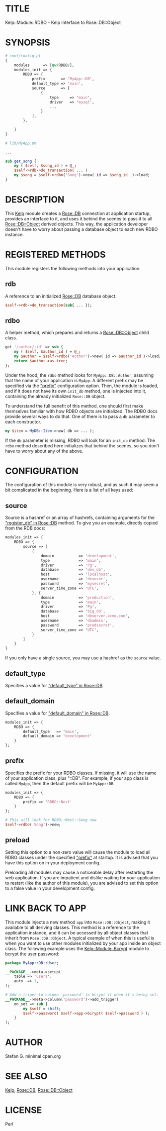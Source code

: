 # TITLE

Kelp::Module::RDBO - Kelp interface to Rose::DB::Object

# SYNOPSIS

```perl
# conf/config.pl
{
    modules      => [qw/RDBO/],
    modules_init => {
        RDBO => {
            prefix       => 'MyApp::DB',
            default_type => 'main',
            source       => [
                {
                    type     => 'main',
                    driver   => 'mysql',
                    ...
                }
            ],
        },

    }
}

# lib/MyApp.pm

...

sub get_song {
    my ( $self, $song_id ) = @_;
    $self->rdb->do_transaction( ... )
    my $song = $self->rdbo('Song')->new( id => $song_id  )->load;
}
```

# DESCRIPTION

This [Kelp](http://search.cpan.org/perldoc?Kelp) module creates a [Rose::DB](http://search.cpan.org/perldoc?Rose::DB) connection at application startup,
provides an interface to it, and uses it behind the scenes to pass it to all
[Rose::DB::Object](http://search.cpan.org/perldoc?Rose::DB::Object) derived objects. This way, the application developer
doesn't have to worry about passing a database object to each new RDBO instance.

# REGISTERED METHODS

This module registers the following methods into your application:

## rdb

A reference to an initialized [Rose::DB](http://search.cpan.org/perldoc?Rose::DB) database object.

```perl
$self->rdb->do_transaction(sub{ ... });
```

## rdbo

A helper method, which prepares and returns a [Rose::DB::Object](http://search.cpan.org/perldoc?Rose::DB::Object) child class.

```perl
get '/author/:id' => sub {
    my ( $self, $author_id ) = @_;
    my $author = $self->rdbo('Author')->new( id => $author_id )->load;
    return $author->as_tree;
};
```

Under the hood, the `rdbo` method looks for `MyApp::DB::Author`, assuming
that the name of your application is `MyApp`. A different prefix may be
specified via the ["prefix"](#prefix) configuration option. Then, the module is loaded,
and if it does not have its own `init_db` method, one is injected into it,
containing the already initialized `Rose::DB` object.

To understand the full benefit of this method, one should first make themselves
familiar with how RDBO objects are initialized. The RDBO docs provide several
ways to do that. One of them is to pass a `db` parameter to each constructor.

```perl
my $item = MyDB::Item->new( db => ... );
```

If the `db` parameter is missing, RDBO will look for an `init_db` method. The
`rdbo` method described here initializes that behind the scenes, so you don't
have to worry about any of the above.

# CONFIGURATION

The configuration of this module is very robust, and as such it may seem a bit
complicated in the beginning. Here is a list of all keys used:

## source

Source is a hashref or an array of hashrefs, containing arguments for the
["register\_db" in Rose::DB](http://search.cpan.org/perldoc?Rose::DB#register\_db) method. To give you an example, directly copied from
the RDB docs:

```perl
modules_init => {
    RDBO => {
        source => [
            {
                domain           => 'development',
                type             => 'main',
                driver           => 'Pg',
                database         => 'dev_db',
                host             => 'localhost',
                username         => 'devuser',
                password         => 'mysecret',
                server_time_zone => 'UTC',
            }, {
                domain           => 'production',
                type             => 'main',
                driver           => 'Pg',
                database         => 'big_db',
                host             => 'dbserver.acme.com',
                username         => 'dbadmin',
                password         => 'prodsecret',
                server_time_zone => 'UTC',
            }
        ]
    }
}
```

If you only have a single source, you may use a hashref as the `source` value.

## default\_type

Specifies a value for ["default\_type" in Rose::DB](http://search.cpan.org/perldoc?Rose::DB#default\_type).

## default\_domain

Specifies a value for ["default\_domain" in Rose::DB](http://search.cpan.org/perldoc?Rose::DB#default\_domain).

```perl
modules_init => {
    RDBO => {
        default_type   => 'main',
        default_domain => 'development'
    }
};
```

## prefix

Specifies the prefix for your RDBO classes. If missing, it will use the name
of your application class, plus "::DB". For example, if your app class is
called `MyApp`, then the default prefix will be `MyApp::DB`.

```perl
modules_init => {
    RDBO => {
        prefix => 'RDBO::Nest'
    }
};

# This will look for RDBO::Nest::Song now
$self->rdbo('Song')->new;
```

## preload

Setting this option to a non-zero value will cause the module to load all
RDBO classes under the specified ["prefix"](#prefix) at startup. It is advised that
you have this option on in your deployment config.

Preloading all modules may cause a noticeable delay after restarting the web
application. If you are impatient and dislike waiting for your application to
restart (like the author of this module), you are advised to set this option
to a false value in your development config.

# LINK BACK TO APP

This module injects a new method `app` into `Rose::DB::Object`, making
it available to all deriving classes. This method is a reference to the application
instance, and it can be accessed by all object classes that inherit from
`Rose::DB::Object`. A typical example of when this is useful is when you want
to use other modules initialized by your app inside an object class.
The following example uses the [Kelp::Module::Bcrypt](http://search.cpan.org/perldoc?Kelp::Module::Bcrypt) module to bcrypt the
user password:

```perl
package MyApp::DB::User;

__PACKAGE__->meta->setup(
    table => 'users',
    auto  => 1,
);

# Add a triger to column 'password' to bcrypt it when it's being set.
__PACKAGE__->meta->column('password')->add_trigger(
    on_set => sub {
        my $self = shift;
        $self->password( $self->app->bcrypt( $self->password ) );
    }
);
```

# AUTHOR

Stefan G. minimal <at> cpan.org

# SEE ALSO

[Kelp](http://search.cpan.org/perldoc?Kelp), [Rose::DB](http://search.cpan.org/perldoc?Rose::DB), [Rose::DB::Object](http://search.cpan.org/perldoc?Rose::DB::Object)

# LICENSE

Perl
